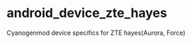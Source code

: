 android_device_zte_hayes
========================

Cyanogenmod device specifics for ZTE hayes(Aurora, Force)
